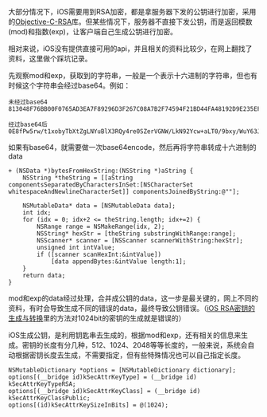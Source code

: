 大部分情况下，iOS需要用到RSA加密，都是拿服务器下发的公钥进行加密，采用的[Objective-C-RSA](https://github.com/ideawu/Objective-C-RSA)库。但某些情况下，服务器不直接下发公钥，而是返回模数(mod)和指数(exp)，让客户端自己生成公钥进行加密。

相对来说，iOS没有提供直接可用的api，并且相关的资料比较少，在网上翻找了资料，这里做个踩坑记录。

先观察mod和exp，获取到的字符串，一般是一个表示十六进制的字符串，但也有时候这个字符串会经过base64。例如：

```
未经过base64
813048F76BB00F0765AD3EA7F89296D3F267C08A7B2F74594F21BD44FA48192D9E235EF371A425BCDBA3D6B894EA2EE9B2E70E123BD9B733086388F8821CEEECDA5C38F5FDF9AA3BD7C4A1FDE5C78860AE0EDD5305BC00D2AF73C3E19260A1B62E5DDD0214BDB161509E02AF7BECC5EA94B7F5106C48CFF19F5E6677C247BDFF

经过base64后
0E8fPw5rw/t1xobyTbXtZgLNYuBlX3RQy4re0SZerVGNW/LkN92Ycw+aLT0/9bxy/WuY63JOJFmZFVsIAnKhdfZLCoFQPq5nNJ1rUNfJ4J7FWvJoaM69IM/VA3GTdIRGQHgQJIXlXbiGOk+lJfo51Ncb67w2miqucsoS/YcgL0=
```
如果有base64，就需要做一次base64encode，然后再将字符串转成十六进制的data

```
+ (NSData *)bytesFromHexString:(NSString *)aString {
    NSString *theString = [[aString componentsSeparatedByCharactersInSet:[NSCharacterSet whitespaceAndNewlineCharacterSet]] componentsJoinedByString:@""];

    NSMutableData* data = [NSMutableData data];
    int idx;
    for (idx = 0; idx+2 <= theString.length; idx+=2) {
        NSRange range = NSMakeRange(idx, 2);
        NSString* hexStr = [theString substringWithRange:range];
        NSScanner* scanner = [NSScanner scannerWithString:hexStr];
        unsigned int intValue;
        if ([scanner scanHexInt:&intValue])
            [data appendBytes:&intValue length:1];
    }
    return data;
}
```
mod和exp的data经过处理，合并成公钥的data，这一步是最关键的，网上不同的资料，有时会导致生成不同的错误的data，最终导致公钥错误。（[iOS RSA密钥的生成与转换](https://www.jianshu.com/p/5ba276c6cd87)里的方法对1024bit的密钥的生成就是错误的）

iOS生成公钥，是利用钥匙串去生成的，根据mod和exp，还有相关的信息来生成。密钥的长度有分几种，512、1024、2048等等长度的，一般来说，系统会自动根据密钥长度去生成，不需要指定，但有些特殊情况也可以自己指定长度。

```
NSMutableDictionary *options = [NSMutableDictionary dictionary];
options[(__bridge id)kSecAttrKeyType] = (__bridge id) kSecAttrKeyTypeRSA;
options[(__bridge id)kSecAttrKeyClass] = (__bridge id) kSecAttrKeyClassPublic;
options[(id)kSecAttrKeySizeInBits] = @(1024);
```

